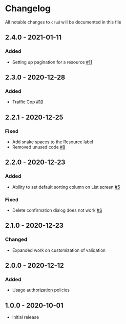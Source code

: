# Changelog

All notable changes to `crud` will be documented in this file

## 2.4.0 - 2021-01-11

### Added
- Setting up pagination for a resource [#11](https://github.com/orchidsoftware/crud/pull/11)

## 2.3.0 - 2020-12-28

### Added
- Traffic Cop [#10](https://github.com/orchidsoftware/crud/pull/10)

## 2.2.1 - 2020-12-25

### Fixed
- Add snake spaces to the Resource label
- Removed unused code [#8](https://github.com/orchidsoftware/crud/issues/8)

## 2.2.0 - 2020-12-23

### Added
- Ability to set default sorting column on List screen [#5](https://github.com/orchidsoftware/crud/issues/5)

### Fixed
- Delete confirmation dialog does not work [#6]((https://github.com/orchidsoftware/crud/issues/6))

## 2.1.0 - 2020-12-23

### Changed
- Expanded work on customization of validation

## 2.0.0 - 2020-12-12

### Added
- Usage authorization policies 

## 1.0.0 - 2020-10-01

- initial release
